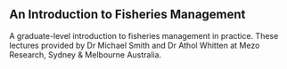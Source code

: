 ## An Introduction to Fisheries Management

A graduate-level introduction to fisheries management in practice. 
These lectures provided by Dr Michael Smith and Dr Athol Whitten at Mezo Research, Sydney & Melbourne Australia.
